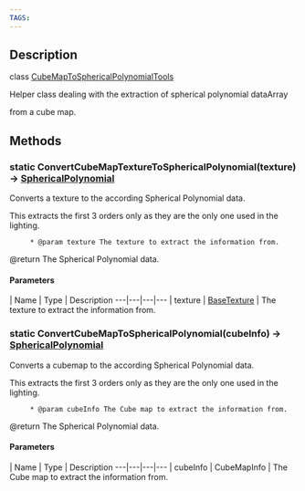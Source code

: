 ```yaml
---
TAGS:
---
```

## Description

class [CubeMapToSphericalPolynomialTools](/classes/3.1/CubeMapToSphericalPolynomialTools)

Helper class dealing with the extraction of spherical polynomial dataArray

from a cube map.

## Methods

### static ConvertCubeMapTextureToSphericalPolynomial(texture) &rarr; [SphericalPolynomial](/classes/3.1/SphericalPolynomial)

Converts a texture to the according Spherical Polynomial data.

This extracts the first 3 orders only as they are the only one used in the lighting.

         * @param texture The texture to extract the information from.

@return The Spherical Polynomial data.

#### Parameters
 | Name | Type | Description
---|---|---|---
 | texture | [BaseTexture](/classes/3.1/BaseTexture) |  The texture to extract the information from.

### static ConvertCubeMapToSphericalPolynomial(cubeInfo) &rarr; [SphericalPolynomial](/classes/3.1/SphericalPolynomial)

Converts a cubemap to the according Spherical Polynomial data.

This extracts the first 3 orders only as they are the only one used in the lighting.

         * @param cubeInfo The Cube map to extract the information from.

@return The Spherical Polynomial data.

#### Parameters
 | Name | Type | Description
---|---|---|---
 | cubeInfo | CubeMapInfo |  The Cube map to extract the information from.

